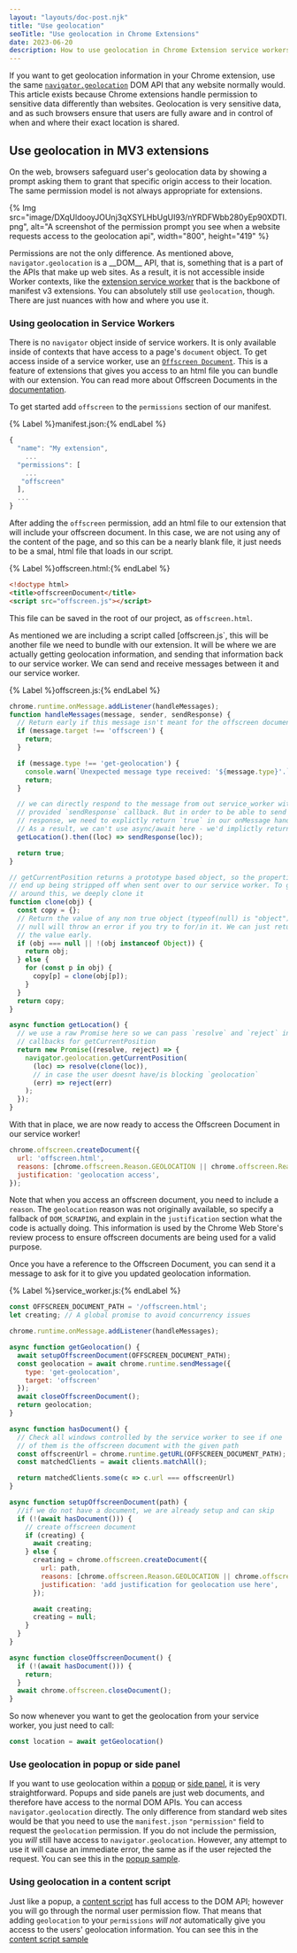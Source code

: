 ```yaml
---
layout: "layouts/doc-post.njk"
title: "Use geolocation"
seoTitle: "Use geolocation in Chrome Extensions"
date: 2023-06-20
description: How to use geolocation in Chrome Extension service workers, popups, side panels or content scripts.
---
```


If you want to get geolocation information in your Chrome extension, use the same [`navigator.geolocation`](geolocation) DOM API that any website normally would. This article exists because Chrome extensions handle permission to sensitive data differently than websites. Geolocation is very sensitive data, and as such browsers ensure that users are fully aware and in control of when and where their exact location is shared.

## Use geolocation in MV3 extensions

On the web, browsers safeguard user's geolocation data by showing a prompt asking them to grant that specific origin access to their location. The same permission model is not always appropriate for extensions.


{% Img src="image/DXqUldooyJOUnj3qXSYLHbUgUI93/nYRDFWbb280yEp90XDTI.png", alt="A screenshot of the permission prompt you see when a website requests access to the geolocation api", width="800", height="419" %}

Permissions are not the only difference. As mentioned above, `navigator.geolocation` is a \_\_DOM\_\_ API, that is, something that is a part of the APIs that make up web sites. As a result, it is not accessible inside Worker contexts, like the [extension service worker](sw) that is the backbone of manifest v3 extensions. You can absolutely still use `geolocation`, though. There are just nuances with how and where you use it.


### Using geolocation in Service Workers

There is no `navigator` object inside of service workers. It is only available inside of contexts that have access to a page's `document` object. To get access inside of a service worker, use an [`Offscreen Document`](offscreen). This is a feature of extensions that gives you access to an html file you can bundle with our extension. You can read more about Offscreen Documents in the [documentation](offscreen). 

To get started add `offscreen` to the `permissions` section of our manifest.

{% Label %}manifest.json:{% endLabel %}

```js
{
  "name": "My extension",
    ...
  "permissions": [
    ...
   "offscreen"
  ],
  ...
}
```

After adding the `offscreen` permission, add an html file to our extension that will include your offscreen document. In this case, we are not using any of the content of the page, and so this can be a nearly blank file, it just needs to be a smal, html file that loads in our script.

{% Label %}offscreen.html:{% endLabel %}

```html
<!doctype html>
<title>offscreenDocument</title>
<script src="offscreen.js"></script>
```

This file can be saved in the root of our project, as `offscreen.html`.

As mentioned we are including a script called [offscreen.js`, this will be another file we need to bundle with our extension. It will be where we are actually getting geolocation information, and sending that information back to our service worker. We can send and receive messages between it and our service worker.

{% Label %}offscreen.js:{% endLabel %}

```js
chrome.runtime.onMessage.addListener(handleMessages);
function handleMessages(message, sender, sendResponse) {
  // Return early if this message isn't meant for the offscreen document.
  if (message.target !== 'offscreen') {
    return;
  }

  if (message.type !== 'get-geolocation') {
    console.warn(`Unexpected message type received: '${message.type}'.`);
    return;
  }

  // we can directly respond to the message from out service_worker with the
  // provided `sendResponse` callback. But in order to be able to send an async
  // response, we need to explictly return `true` in our onMessage handler
  // As a result, we can't use async/await here - we'd implictly return a Promise.
  getLocation().then((loc) => sendResponse(loc));

  return true;
}

// getCurrentPosition returns a prototype based object, so the properties
// end up being stripped off when sent over to our service worker. To get
// around this, we deeply clone it
function clone(obj) {
  const copy = {};
  // Return the value of any non true object (typeof(null) is "object") directly.
  // null will throw an error if you try to for/in it. We can just return
  // the value early.
  if (obj === null || !(obj instanceof Object)) {
    return obj;
  } else {
    for (const p in obj) {
      copy[p] = clone(obj[p]);
    }
  }
  return copy;
}

async function getLocation() {
  // we use a raw Promise here so we can pass `resolve` and `reject` into the
  // callbacks for getCurrentPosition
  return new Promise((resolve, reject) => {
    navigator.geolocation.getCurrentPosition(
      (loc) => resolve(clone(loc)),
      // in case the user doesnt have/is blocking `geolocation`
      (err) => reject(err)
    );
  });
}
```


With that in place, we are now ready to access the Offscreen Document in our service worker!

```js
chrome.offscreen.createDocument({
  url: 'offscreen.html',
  reasons: [chrome.offscreen.Reason.GEOLOCATION || chrome.offscreen.Reason.DOM_SCRAPING],
  justification: 'geolocation access',
});
```

Note that when you access an offscreen document, you need to include a `reason`. The `geolocation` reason was not originally available, so specify a fallback of `DOM_SCRAPING`, and explain in the `justification` section what the code is actually doing. This information is used by the Chrome Web Store's review process to ensure offscreen documents are being used for a valid purpose.

Once you have a reference to the Offscreen Document, you can send it a message to ask for it to give you updated geolocation information.

{% Label %}service\_worker.js:{% endLabel %}

```js
const OFFSCREEN_DOCUMENT_PATH = '/offscreen.html';
let creating; // A global promise to avoid concurrency issues

chrome.runtime.onMessage.addListener(handleMessages);

async function getGeolocation() {
  await setupOffscreenDocument(OFFSCREEN_DOCUMENT_PATH);
  const geolocation = await chrome.runtime.sendMessage({
    type: 'get-geolocation',
    target: 'offscreen'
  });
  await closeOffscreenDocument();
  return geolocation;
}

async function hasDocument() {
  // Check all windows controlled by the service worker to see if one
  // of them is the offscreen document with the given path
  const offscreenUrl = chrome.runtime.getURL(OFFSCREEN_DOCUMENT_PATH);
  const matchedClients = await clients.matchAll();

  return matchedClients.some(c => c.url === offscreenUrl)
}

async function setupOffscreenDocument(path) {
  //if we do not have a document, we are already setup and can skip
  if (!(await hasDocument())) {
    // create offscreen document
    if (creating) {
      await creating;
    } else {
      creating = chrome.offscreen.createDocument({
        url: path,
        reasons: [chrome.offscreen.Reason.GEOLOCATION || chrome.offscreen.Reason.DOM_SCRAPING],
        justification: 'add justification for geolocation use here',
      });

      await creating;
      creating = null;
    }
  }
}

async function closeOffscreenDocument() {
  if (!(await hasDocument())) {
    return;
  }
  await chrome.offscreen.closeDocument();
}
```

So now whenever you want to get the geolocation from your service worker, you just need to call:

```js
const location = await getGeolocation()
```

### Use geolocation in popup or side panel

If you want to use geolocation within a [popup](popup) or [side panel](sidepanel), it is very straightforward. Popups and side panels are just web documents, and therefore have access to the normal DOM APIs. You can access `navigator.geolocation` directly. The only difference from standard web sites would be that you need to use the `manifest.json` `"permission"` field to request the `geolocation` permission. If you do not include the permission, you _will_ still have access to `navigator.geolocation`. However, any attempt to use it will cause an immediate error, the same as if the user rejected the request. You can see this in the [popup sample](popup-sample).

### Using geolocation in a content script

Just like a popup, a [content script](content) has full access to the DOM API; however you will go through the normal user permission flow. That means that adding `geolocation` to your `permissions` _will not_ automatically give you access to the users' geolocation information. You can see this in the [content script sample](contentscript-sample)

[content]: docs/extensions/mv3/content\_scripts/
[contentscript-sample]: https://github.com/GoogleChrome/chrome-extensions-samples/tree/main/functional-samples/cookbook.geolocation-contentscript
[crbug]: https://bugs.chromium.org/p/chromium/issues/list?q=component%3APlatform%3EExtensions%20geolocation
[geolocation]: https://developer.mozilla.org/docs/Web/API/Navigator/geolocation
[manifest]: docs/extensions/mv3/manifest/
[offscreen]: docs/extensions/reference/offscreen/
[popup-sample]: https://github.com/GoogleChrome/chrome-extensions-samples/tree/main/functional-samples/cookbook.geolocation-popup
[popup]: docs/extensions/reference/action/#popup
[sidepanel]: docs/extensions/reference/sidePanel/
[sw]: docs/extensions/mv3/service\_workers/
